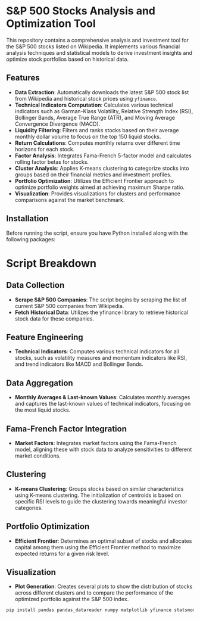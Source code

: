 # S&P 500 Stocks Analysis and Optimization Tool

This repository contains a comprehensive analysis and investment tool for the S&P 500 stocks listed on Wikipedia. It implements various financial analysis techniques and statistical models to derive investment insights and optimize stock portfolios based on historical data.

## Features

- **Data Extraction**: Automatically downloads the latest S&P 500 stock list from Wikipedia and historical stock prices using `yfinance`.
- **Technical Indicators Computation**: Calculates various technical indicators such as Garman-Klass Volatility, Relative Strength Index (RSI), Bollinger Bands, Average True Range (ATR), and Moving Average Convergence Divergence (MACD).
- **Liquidity Filtering**: Filters and ranks stocks based on their average monthly dollar volume to focus on the top 150 liquid stocks.
- **Return Calculations**: Computes monthly returns over different time horizons for each stock.
- **Factor Analysis**: Integrates Fama-French 5-factor model and calculates rolling factor betas for stocks.
- **Cluster Analysis**: Applies K-means clustering to categorize stocks into groups based on their financial metrics and investment profiles.
- **Portfolio Optimization**: Utilizes the Efficient Frontier approach to optimize portfolio weights aimed at achieving maximum Sharpe ratio.
- **Visualization**: Provides visualizations for clusters and performance comparisons against the market benchmark.

## Installation

Before running the script, ensure you have Python installed along with the following packages:

# Script Breakdown

## Data Collection

- **Scrape S&P 500 Companies**: The script begins by scraping the list of current S&P 500 companies from Wikipedia.
- **Fetch Historical Data**: Utilizes the yfinance library to retrieve historical stock data for these companies.

## Feature Engineering

- **Technical Indicators**: Computes various technical indicators for all stocks, such as volatility measures and momentum indicators like RSI, and trend indicators like MACD and Bollinger Bands.

## Data Aggregation

- **Monthly Averages & Last-known Values**: Calculates monthly averages and captures the last-known values of technical indicators, focusing on the most liquid stocks.

## Fama-French Factor Integration

- **Market Factors**: Integrates market factors using the Fama-French model, aligning these with stock data to analyze sensitivities to different market conditions.
## Clustering

- **K-means Clustering**: Groups stocks based on similar characteristics using K-means clustering. The initialization of centroids is based on specific RSI levels to guide the clustering towards meaningful investor categories.

## Portfolio Optimization

- **Efficient Frontier**: Determines an optimal subset of stocks and allocates capital among them using the Efficient Frontier method to maximize expected returns for a given risk level.

## Visualization

- **Plot Generation**: Creates several plots to show the distribution of stocks across different clusters and to compare the performance of the optimized portfolio against the S&P 500 index.


```bash
pip install pandas pandas_datareader numpy matplotlib yfinance statsmodels sklearn pandas_ta

